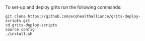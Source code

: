 To set-up and deploy grits run the following commands:

    git clone https://github.com/ecohealthalliance/grits-deploy-scripts.git
    cd grits-deploy-scripts
    source config
    ./install.sh
